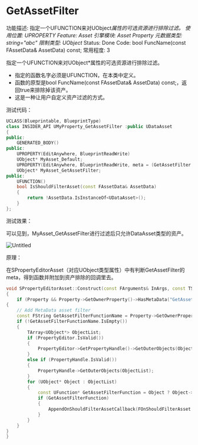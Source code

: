 # GetAssetFilter

功能描述: 指定一个UFUNCTION来对UObject*属性的可选资源进行排除过滤。
使用位置: UPROPERTY
Feature: Asset
引擎模块: Asset Property
元数据类型: string="abc"
限制类型: UObject*
Status: Done
Code: bool FuncName(const FAssetData& AssetData) const;
常用程度: 3

指定一个UFUNCTION来对UObject*属性的可选资源进行排除过滤。

- 指定的函数名字必须是UFUNCTION，在本类中定义。
- 函数的原型是bool FuncName(const FAssetData& AssetData) const;，返回true来排除掉该资产。
- 这是一种让用户自定义资产过滤的方式。

测试代码：

```cpp
UCLASS(Blueprintable, BlueprintType)
class INSIDER_API UMyProperty_GetAssetFilter :public UDataAsset
{
public:
	GENERATED_BODY()
public:
	UPROPERTY(EditAnywhere, BlueprintReadWrite)
	UObject* MyAsset_Default;
	UPROPERTY(EditAnywhere, BlueprintReadWrite, meta = (GetAssetFilter = "IsShouldFilterAsset"))
	UObject* MyAsset_GetAssetFilter;
public:
	UFUNCTION()
	bool IsShouldFilterAsset(const FAssetData& AssetData)
	{
		return !AssetData.IsInstanceOf<UDataAsset>();
	}
};
```

测试效果：

可以见到，MyAsset_GetAssetFilter进行过滤后只允许DataAsset类型的资产。

![Untitled](GetAssetFilter/Untitled.png)

原理：

在SPropertyEditorAsset（对应UObject类型属性）中有判断GetAssetFilter的meta，得到函数并附加到资产排除的回调里去。

```cpp
void SPropertyEditorAsset::Construct(const FArguments& InArgs, const TSharedPtr<FPropertyEditor>& InPropertyEditor)
{
	if (Property && Property->GetOwnerProperty()->HasMetaData("GetAssetFilter"))
{
	// Add MetaData asset filter
	const FString GetAssetFilterFunctionName = Property->GetOwnerProperty()->GetMetaData("GetAssetFilter");
	if (!GetAssetFilterFunctionName.IsEmpty())
	{
		TArray<UObject*> ObjectList;
		if (PropertyEditor.IsValid())
		{
			PropertyEditor->GetPropertyHandle()->GetOuterObjects(ObjectList);
		}
		else if (PropertyHandle.IsValid())
		{
			PropertyHandle->GetOuterObjects(ObjectList);
		}
		for (UObject* Object : ObjectList)
		{
			const UFunction* GetAssetFilterFunction = Object ? Object->FindFunction(*GetAssetFilterFunctionName) : nullptr;
			if (GetAssetFilterFunction)
			{
				AppendOnShouldFilterAssetCallback(FOnShouldFilterAsset::CreateUFunction(Object, GetAssetFilterFunction->GetFName()));
			}
		}
	}
}
}
```